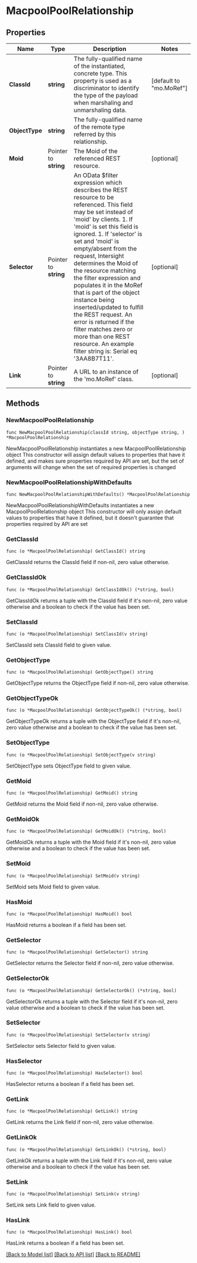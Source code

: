# MacpoolPoolRelationship

## Properties

Name | Type | Description | Notes
------------ | ------------- | ------------- | -------------
**ClassId** | **string** | The fully-qualified name of the instantiated, concrete type. This property is used as a discriminator to identify the type of the payload when marshaling and unmarshaling data. | [default to "mo.MoRef"]
**ObjectType** | **string** | The fully-qualified name of the remote type referred by this relationship. | 
**Moid** | Pointer to **string** | The Moid of the referenced REST resource. | [optional] 
**Selector** | Pointer to **string** | An OData $filter expression which describes the REST resource to be referenced. This field may be set instead of &#39;moid&#39; by clients. 1. If &#39;moid&#39; is set this field is ignored. 1. If &#39;selector&#39; is set and &#39;moid&#39; is empty/absent from the request, Intersight determines the Moid of the resource matching the filter expression and populates it in the MoRef that is part of the object instance being inserted/updated to fulfill the REST request. An error is returned if the filter matches zero or more than one REST resource. An example filter string is: Serial eq &#39;3AA8B7T11&#39;. | [optional] 
**Link** | Pointer to **string** | A URL to an instance of the &#39;mo.MoRef&#39; class. | [optional] 

## Methods

### NewMacpoolPoolRelationship

`func NewMacpoolPoolRelationship(classId string, objectType string, ) *MacpoolPoolRelationship`

NewMacpoolPoolRelationship instantiates a new MacpoolPoolRelationship object
This constructor will assign default values to properties that have it defined,
and makes sure properties required by API are set, but the set of arguments
will change when the set of required properties is changed

### NewMacpoolPoolRelationshipWithDefaults

`func NewMacpoolPoolRelationshipWithDefaults() *MacpoolPoolRelationship`

NewMacpoolPoolRelationshipWithDefaults instantiates a new MacpoolPoolRelationship object
This constructor will only assign default values to properties that have it defined,
but it doesn't guarantee that properties required by API are set

### GetClassId

`func (o *MacpoolPoolRelationship) GetClassId() string`

GetClassId returns the ClassId field if non-nil, zero value otherwise.

### GetClassIdOk

`func (o *MacpoolPoolRelationship) GetClassIdOk() (*string, bool)`

GetClassIdOk returns a tuple with the ClassId field if it's non-nil, zero value otherwise
and a boolean to check if the value has been set.

### SetClassId

`func (o *MacpoolPoolRelationship) SetClassId(v string)`

SetClassId sets ClassId field to given value.


### GetObjectType

`func (o *MacpoolPoolRelationship) GetObjectType() string`

GetObjectType returns the ObjectType field if non-nil, zero value otherwise.

### GetObjectTypeOk

`func (o *MacpoolPoolRelationship) GetObjectTypeOk() (*string, bool)`

GetObjectTypeOk returns a tuple with the ObjectType field if it's non-nil, zero value otherwise
and a boolean to check if the value has been set.

### SetObjectType

`func (o *MacpoolPoolRelationship) SetObjectType(v string)`

SetObjectType sets ObjectType field to given value.


### GetMoid

`func (o *MacpoolPoolRelationship) GetMoid() string`

GetMoid returns the Moid field if non-nil, zero value otherwise.

### GetMoidOk

`func (o *MacpoolPoolRelationship) GetMoidOk() (*string, bool)`

GetMoidOk returns a tuple with the Moid field if it's non-nil, zero value otherwise
and a boolean to check if the value has been set.

### SetMoid

`func (o *MacpoolPoolRelationship) SetMoid(v string)`

SetMoid sets Moid field to given value.

### HasMoid

`func (o *MacpoolPoolRelationship) HasMoid() bool`

HasMoid returns a boolean if a field has been set.

### GetSelector

`func (o *MacpoolPoolRelationship) GetSelector() string`

GetSelector returns the Selector field if non-nil, zero value otherwise.

### GetSelectorOk

`func (o *MacpoolPoolRelationship) GetSelectorOk() (*string, bool)`

GetSelectorOk returns a tuple with the Selector field if it's non-nil, zero value otherwise
and a boolean to check if the value has been set.

### SetSelector

`func (o *MacpoolPoolRelationship) SetSelector(v string)`

SetSelector sets Selector field to given value.

### HasSelector

`func (o *MacpoolPoolRelationship) HasSelector() bool`

HasSelector returns a boolean if a field has been set.

### GetLink

`func (o *MacpoolPoolRelationship) GetLink() string`

GetLink returns the Link field if non-nil, zero value otherwise.

### GetLinkOk

`func (o *MacpoolPoolRelationship) GetLinkOk() (*string, bool)`

GetLinkOk returns a tuple with the Link field if it's non-nil, zero value otherwise
and a boolean to check if the value has been set.

### SetLink

`func (o *MacpoolPoolRelationship) SetLink(v string)`

SetLink sets Link field to given value.

### HasLink

`func (o *MacpoolPoolRelationship) HasLink() bool`

HasLink returns a boolean if a field has been set.


[[Back to Model list]](../README.md#documentation-for-models) [[Back to API list]](../README.md#documentation-for-api-endpoints) [[Back to README]](../README.md)



